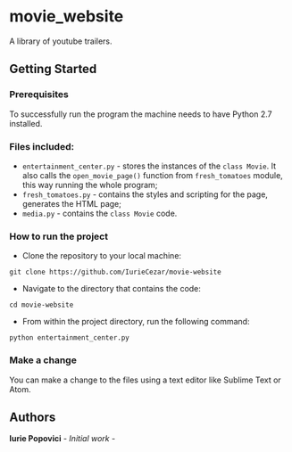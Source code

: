 # movie_website
A library of youtube trailers.

## Getting Started
### Prerequisites
To successfully run the program the machine needs to have Python 2.7 installed. 
### Files included:
* `entertainment_center.py` - stores the instances of the `class Movie`. 
It also calls the `open_movie_page()` function from `fresh_tomatoes` module, 
this way running the whole program;
* `fresh_tomatoes.py` - contains the styles and scripting for the page, generates the HTML page;
* `media.py` - contains the `class Movie` code.

### How to run the project
* Clone the repository to your local machine:

`git clone https://github.com/IurieCezar/movie-website`

* Navigate to the directory that contains the code:

`cd movie-website`

* From within the project directory, run the following command:

`python entertainment_center.py`

### Make a change
You can make a change to the files using a text editor like Sublime Text or Atom.

## Authors
 **Iurie Popovici**  - *Initial work* - 
